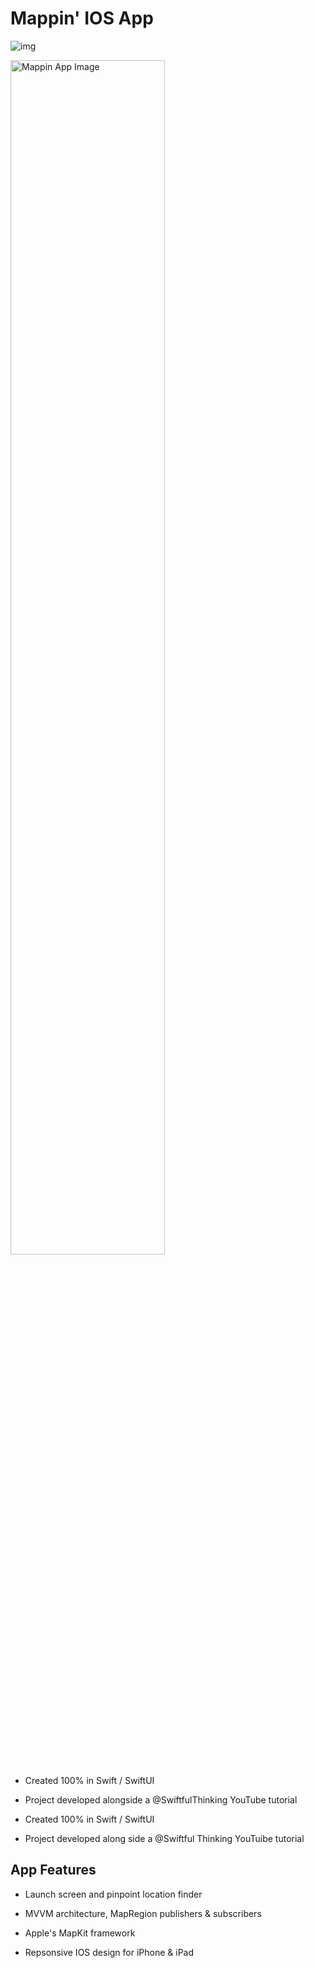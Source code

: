 # Mappin' IOS App

![img](ScottysMapApp/Assets/Images/map-app.png)

<p align="left">
    <img src="assets/map-app.png" alt="Mappin App Image" width="70%" />
</p>

- Created 100% in Swift / SwiftUI

- Project developed alongside a @SwiftfulThinking YouTube tutorial

- Created 100% in Swift / SwiftUI

- Project developed along side a @Swiftful Thinking YouTuibe tutorial

## App Features

- Launch screen and pinpoint location finder

- MVVM architecture, MapRegion publishers & subscribers

- Apple's MapKit framework

- Repsonsive IOS design for iPhone & iPad
